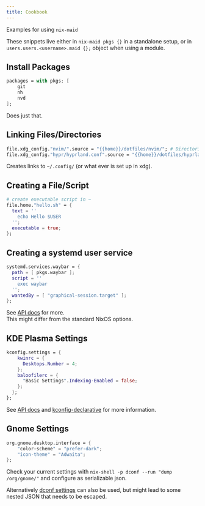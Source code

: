 ```yaml
---
title: Cookbook
---
```


Examples for using `nix-maid`

These snippets live either in `nix-maid pkgs {}` in a standalone setup, or in `users.users.<username>.maid {};` object when using a module.

## Install Packages

```nix
packages = with pkgs; [
    git
    nh
    nvd
];
```
Does just that.

## Linking Files/Directories

```nix
file.xdg_config."nvim/".source = "{{home}}/dotfiles/nvim/"; # Directories have a trailing /
file.xdg_config."hypr/hyprland.conf".source = "{{home}}/dotfiles/hyprland.conf";
```
Creates links to `~/.config/` (or what ever is set up in xdg).

## Creating a File/Script

```nix
# create executable script in ~
file.home."hello.sh" = {
  text = ''
    echo Hello $USER
  '';
  executable = true;
};
```

## Creating a systemd user service

```nix
systemd.services.waybar = {
  path = [ pkgs.waybar ];
  script = ''
    exec waybar
  '';
  wantedBy = [ "graphical-session.target" ];
};
```

See [API docs](https://viperml.github.io/nix-maid/api.html#systemd-units) for more.  
This might differ from the standard NixOS options.

## KDE Plasma Settings

```nix
kconfig.settings = {
    kwinrc = {
      Desktops.Number = 4;
    };
    baloofilerc = {
      "Basic Settings".Indexing-Enabled = false;
    };
  };
};
```
See [API docs](https://viperml.github.io/nix-maid/api.html#kconfig.settings) and [kconfig-declarative](https://github.com/viperML/kconfig-declarative) for more information.

## Gnome Settings

```nix
org.gnome.desktop.interface = {
    "color-scheme" = "prefer-dark";
    "icon-theme" = "Adwaita";
};
```

Check your current settings with `nix-shell -p dconf --run "dump /org/gnome/"` and configure as serializable json.  

Alternatively [dconf settings](https://viperml.github.io/nix-maid/api.html#dconf.settings) can also be used, but might lead to some nested JSON that needs to be escaped.

